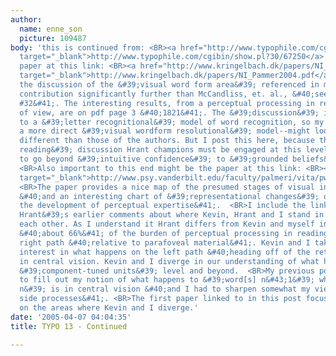 ```yaml
---
author:
  name: enne_son
  picture: 109487
body: 'this is continued from: <BR><a href="http://www.typophile.com/cgibin/show.pl?30/67250"
  target="_blank">http://www.typophile.com/cgibin/show.pl?30/67250</a> <BR> <BR>The
  paper at this link: <BR><a href="http://www.kringelbach.dk/papers/NI_Pammer2004.pdf"
  target="_blank">http://www.kringelbach.dk/papers/NI_Pammer2004.pdf</a> <BR>takes
  the discussion of the &#39;visual word form area&#39; referenced in my _Typo#13_
  contribution significantly further than McCandliss, et. al., &#40;see my footnote
  #32&#41;. The interesting results, from a perceptual processing in reading point
  of view, are on pdf page 3 &#40;1821&#41;. The &#39;discussion&#39; is framed according
  to a &#39;letter recognitional&#39; model of word recognition, so my conclusions--favouring
  a more direct &#39;visual wordform resolutional&#39; model--might look somewhat
  different than those of the authors. But I post this here, because the &#39;understanding
  reading&#39; discussion Hrant champions must be engaged at this level if we want
  to go beyond &#39;intuitive confidence&#39; to &#39;grounded beliefs&#39;. <BR>
  <BR>Also important to this end might be the paper at this link: <BR><a href="http://www.psy.vanderbilt.edu/faculty/palmeri/vita/pwg04-tics.pdf"
  target="_blank">http://www.psy.vanderbilt.edu/faculty/palmeri/vita/pwg04-tics.pdf</a>
  <BR>The paper provides a nice map of the presumed stages of visual information processing
  &#40;and an interesting chart of &#39;representational changes&#39; occurring with
  the development of perceptual expertise&#41;.  <BR>I include the link because of
  Hrant&#39;s earlier comments about where Kevin, Hrant and I stand in relation to
  each other. As I understand it Hrant differs from Kevin and myself in placing much
  &#40;about 66%&#41; of the burden of perceptual processing in reading on the far
  right path &#40;relative to parafoveal material&#41;. Kevin and I take a greater
  interest in what happens on the left path &#40;heading off of the retinal image&#41;
  in central vision. Kevin and I diverge in our understanding of what happens at the
  &#39;component-tuned units&#39; level and beyond.  <BR>My previous post was an attempt
  to fill out my notion of what happens to &#39;word[s] n&#43;1&#39; when &#39;word
  n&#39; is in central vision &#40;and I had to sharpen somewhat my view of the left-hand
  side processes&#41;. <BR>The first paper linked to in this post focuses closely
  on the areas where Kevin and I diverge.'
date: '2005-04-07 04:04:35'
title: TYPO 13 - Continued

---
```

